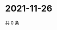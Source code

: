 # 2021-11-26

共 0 条

<!-- BEGIN WEIBO -->
<!-- 最后更新时间 Fri Nov 26 2021 18:09:51 GMT+0800 (China Standard Time) -->

<!-- END WEIBO -->
